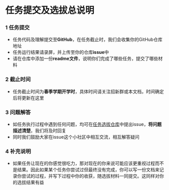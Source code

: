 # 任务提交及选拔总说明

### 1 任务提交
- 任务代码及理解提交至**GitHub**，在任务截止时，我们会收集你的GitHub仓库地址
- 任务运行结果请录屏，并上传至你的仓库**issue**中
- 请在仓库中添加一份**readme文件**，说明你们完成了哪些任务，提交了哪些材料

### 2 截止时间
- 任务截止时间为**春季学期开学时**，具体时间请关注招新群或本文档，时间确定后将更新在这里

### 3 问题解答
- 如任务执行过程中遇到任何问题，均可在[任务选拔仓库](https://github.com/HITIRC/CRAIC-TASKs-25spring/issues)中提出issue，**将问题描述清楚**，我们将及时回复
- 同时我们鼓励大家在issue这个小社区中相互交流，相互解答疑问

### 4 补充说明
- 如果任务让现在的你感觉很吃力，那对现在的你来说可能应该更重视过程而不是结果。因此如果某个任务你尝试过但最终没有完成，你可以写一份文档来记录你尝试的过程，并写下过程中你的收获，随选拔材料一同提交。这同样对你的选拔结果有益